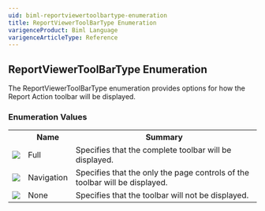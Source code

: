 ```yaml
---
uid: biml-reportviewertoolbartype-enumeration
title: ReportViewerToolBarType Enumeration
varigenceProduct: Biml Language
varigenceArticleType: Reference
---
```


## ReportViewerToolBarType Enumeration<div class="LanguageSummary"><div class ="SummaryItem">The ReportViewerToolBarType enumeration provides options for how the Report Action toolbar will be displayed.</div></div><div class="EnumValueGroup">### Enumeration Values<table id="EnumValue" class="MemberList"><tbody><tr><th class="MemberTypeIconColumnHeader">&nbsp;</th><th class="MemberNameColumnHeader">Name</th><th class="MemberSummaryColumnHeader">Summary</th></tr><tr class="cd0"><td align="center" class="MemberTypeIcon"><img src="enumValue.png"></img></td><td class="MemberName">Full</td><td class="MemberSummary"><div class ="SummaryItem">Specifies that the complete toolbar will be displayed.</div></td></tr><tr class="cd1"><td align="center" class="MemberTypeIcon"><img src="enumValue.png"></img></td><td class="MemberName">Navigation</td><td class="MemberSummary"><div class ="SummaryItem">Specifies that the only the page controls of the toolbar will be displayed.</div></td></tr><tr class="cd0"><td align="center" class="MemberTypeIcon"><img src="enumValue.png"></img></td><td class="MemberName">None</td><td class="MemberSummary"><div class ="SummaryItem">Specifies that the toolbar will not be displayed.</div></td></tr></tbody></table></div>